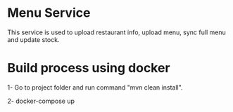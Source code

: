 # Menu Service
This service is used to upload restaurant info, upload menu, sync full menu and update stock.

# Build process using docker

1- Go to project folder and run command "mvn clean install".<br />

2- docker-compose up <br />